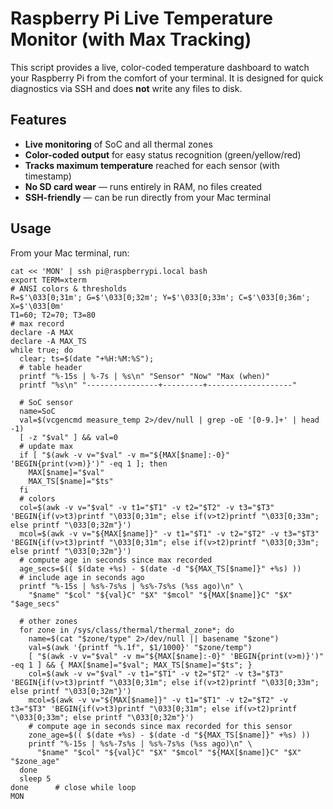 # Raspberry Pi Live Temperature Monitor (with Max Tracking)

This script provides a live, color-coded temperature dashboard to watch your Raspberry Pi from the comfort of your terminal. It is designed for quick diagnostics via SSH and does **not** write any files to disk.



## Features

- **Live monitoring** of SoC and all thermal zones
- **Color-coded output** for easy status recognition (green/yellow/red)
- **Tracks maximum temperature** reached for each sensor (with timestamp)
- **No SD card wear** — runs entirely in RAM, no files created
- **SSH-friendly** — can be run directly from your Mac terminal

## Usage

From your Mac terminal, run:

```
cat << 'MON' | ssh pi@raspberrypi.local bash
export TERM=xterm
# ANSI colors & thresholds
R=$'\033[0;31m'; G=$'\033[0;32m'; Y=$'\033[0;33m'; C=$'\033[0;36m'; X=$'\033[0m'
T1=60; T2=70; T3=80
# max record
declare -A MAX
declare -A MAX_TS
while true; do
  clear; ts=$(date "+%H:%M:%S");
  # table header
  printf "%-15s | %-7s | %s\n" "Sensor" "Now" "Max (when)"
  printf "%s\n" "----------------+---------+-------------------"

  # SoC sensor
  name=SoC
  val=$(vcgencmd measure_temp 2>/dev/null | grep -oE '[0-9.]+' | head -1)
  [ -z "$val" ] && val=0
  # update max
  if [ "$(awk -v v="$val" -v m="${MAX[$name]:-0}" 'BEGIN{print(v>m)}')" -eq 1 ]; then
    MAX[$name]="$val"
    MAX_TS[$name]="$ts"
  fi
  # colors
  col=$(awk -v v="$val" -v t1="$T1" -v t2="$T2" -v t3="$T3" 'BEGIN{if(v>t3)printf "\033[0;31m"; else if(v>t2)printf "\033[0;33m"; else printf "\033[0;32m"}')
  mcol=$(awk -v v="${MAX[$name]}" -v t1="$T1" -v t2="$T2" -v t3="$T3" 'BEGIN{if(v>t3)printf "\033[0;31m"; else if(v>t2)printf "\033[0;33m"; else printf "\033[0;32m"}')
  # compute age in seconds since max recorded
  age_secs=$(( $(date +%s) - $(date -d "${MAX_TS[$name]}" +%s) ))
  # include age in seconds ago
  printf "%-15s | %s%-7s%s | %s%-7s%s (%ss ago)\n" \
    "$name" "$col" "${val}C" "$X" "$mcol" "${MAX[$name]}C" "$X" "$age_secs"

  # other zones
  for zone in /sys/class/thermal/thermal_zone*; do
    name=$(cat "$zone/type" 2>/dev/null || basename "$zone")
    val=$(awk '{printf "%.1f", $1/1000}' "$zone/temp")
    [ "$(awk -v v="$val" -v m="${MAX[$name]:-0}" 'BEGIN{print(v>m)}')" -eq 1 ] && { MAX[$name]="$val"; MAX_TS[$name]="$ts"; }
    col=$(awk -v v="$val" -v t1="$T1" -v t2="$T2" -v t3="$T3" 'BEGIN{if(v>t3)printf "\033[0;31m"; else if(v>t2)printf "\033[0;33m"; else printf "\033[0;32m"}')
    mcol=$(awk -v v="${MAX[$name]}" -v t1="$T1" -v t2="$T2" -v t3="$T3" 'BEGIN{if(v>t3)printf "\033[0;31m"; else if(v>t2)printf "\033[0;33m"; else printf "\033[0;32m"}')
    # compute age in seconds since max recorded for this sensor
    zone_age=$(( $(date +%s) - $(date -d "${MAX_TS[$name]}" +%s) ))
    printf "%-15s | %s%-7s%s | %s%-7s%s (%ss ago)\n" \
      "$name" "$col" "${val}C" "$X" "$mcol" "${MAX[$name]}C" "$X" "$zone_age"
  done
  sleep 5
done      # close while loop
MON